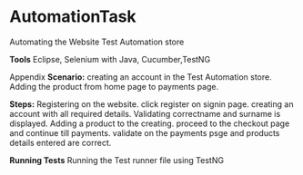 # AutomationTask
Automating the Website Test Automation store

**Tools**
Eclipse, Selenium with Java, Cucumber,TestNG

Appendix
**Scenario:**
creating an account in the Test Automation store.
Adding the product from home page to payments page.

**Steps:**
Registering on the website.
click register on signin page.
creating an account with all required details.
Validating correctname and surname is displayed.
Adding a product to the creating.
proceed to the checkout page and continue till payments.
validate on the payments psge and products details entered are correct.


**Running Tests**
Running the Test runner file using TestNG
